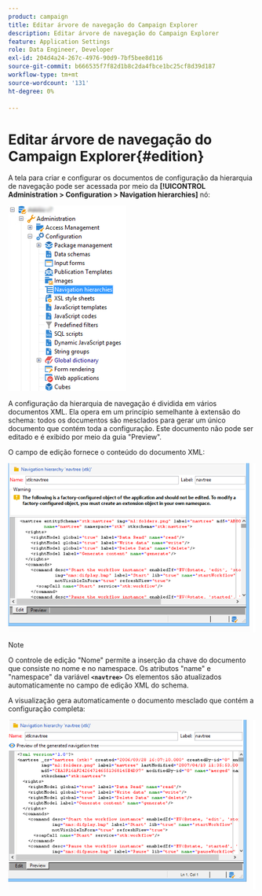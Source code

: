```yaml
---
product: campaign
title: Editar árvore de navegação do Campaign Explorer
description: Editar árvore de navegação do Campaign Explorer
feature: Application Settings
role: Data Engineer, Developer
exl-id: 204d4a24-267c-4976-90d9-7bf5bee8d116
source-git-commit: b666535f7f82d1b8c2da4fbce1bc25cf8d39d187
workflow-type: tm+mt
source-wordcount: '131'
ht-degree: 0%

---
```



# Editar árvore de navegação do Campaign Explorer{#edition}

A tela para criar e configurar os documentos de configuração da hierarquia de navegação pode ser acessada por meio da **[!UICONTROL Administration > Configuration > Navigation hierarchies]** nó:

![](assets/d_ncs_integration_navigation_arbo.png)

A configuração da hierarquia de navegação é dividida em vários documentos XML. Ela opera em um princípio semelhante à extensão do schema: todos os documentos são mesclados para gerar um único documento que contém toda a configuração. Este documento não pode ser editado e é exibido por meio da guia &quot;Preview&quot;.

O campo de edição fornece o conteúdo do documento XML:

![](assets/d_ncs_integration_navigation_edit.png)

>[!NOTE]
>
>O controle de edição &quot;Nome&quot; permite a inserção da chave do documento que consiste no nome e no namespace. Os atributos &quot;name&quot; e &quot;namespace&quot; da variável **`<navtree>`** Os elementos são atualizados automaticamente no campo de edição XML do schema.

A visualização gera automaticamente o documento mesclado que contém a configuração completa:

![](assets/d_ncs_integration_navigation_preview.png)
